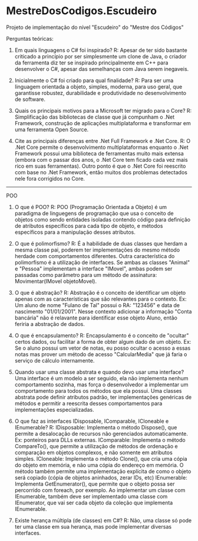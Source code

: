 # MestreDosCodigos.Escudeiro
Projeto de implementação do nível "Escudeiro" do "Mestre dos Códigos"

Perguntas teóricas:

1. Em quais linguagens o C# foi inspirado?
R: Apesar de ter sido bastante criticado a princípio por ser simplesmente um clone de Java, o criador da ferramenta diz ter se inspirado principalmente em C++ para desenvolver o C#, apesar das semelhanças com Java serem inegaveis.
  
2. Inicialmente o C# foi criado para qual finalidade?
R: Para ser uma linguagem orientada a objeto, simples, moderna, para uso geral, que garantisse robustez, durabilidade e produtividade no desenvolvimento de software.

3. Quais os principais motivos para a Microsoft ter migrado para o Core?
R: Simplificação das bibliotecas de classe que já compunham o .Net Framework, construção de aplicações multiplataforma e transformar em uma ferramenta Open Source.

4. Cite as principais diferenças entre .Net Full Framework e .Net Core.
R: O .Net Core permite o desenvolvimento multiplataformas enquanto o .Net Framework possui uma biblioteca de ferramentas muito mais extensa (embora com o passar dos anos, o .Net Core tem ficado cada vez mais rico em suas ferramentas). Outro ponto é que o .Net Core foi reescrito com base no .Net Framework, então muitos dos problemas detectados nele fora corrigidos no Core.

---------------------------------------------------------------
POO

1. O que é POO?
R: POO (Programação Orientada a Objeto) é um paradigma de linguegens de programação que usa o conceito de objetos como sendo entidades isoladas contendo código para definição de atributos específicos para cada tipo de objeto, e métodos específicos para a manipulação desses atributos.

2. O que é polimorfismo?
R: É a habilidade de duas classes que herdam a mesma classe pai, poderem ter implementações do mesmo método herdade com comportamentos diferentes. 
Outra característica do polimorfismo é a utilização de interfaces. Se ambas as classes "Animal" e "Pessoa" implementam a interface "IMovel", ambas podem ser passadas como parâmetro para um método de assinatura: Movimentar(IMovel objetoMovel). 

3. O que é abstração?
R: Abstração é o conceito de identificar um objeto apenas com as características que são relevantes para o contexto. Ex: Um aluno de nome "Fulano de Tal" possui o RA: "123456" e data de nascimento "01/01/2001". Nesse contexto adicionar a informação "Conta bancária" não é relavante para identificar esse objeto Aluno, então feriria a abstração de dados.

4. O que é encapsulamento?
R: Encapsulamento é o conceito de "ocultar" certos dados, ou facilitar a forma de obter algum dado de um objeto. Ex: Se o aluno possui um vetor de notas, eu posso ocultar o acesso a essas notas mas prover um método de acesso "CalcularMedia" que já faria o serviço de cálculo internamente.

5. Quando usar uma classe abstrata e quando devo usar uma interface?
Uma interface é um modelo a ser seguido, ela não implementa nenhum comportamento sozinha, mas força o desenvolvedor a implementar um comportamento para todos os métodos que ela possui. Uma classes abstrata pode definir atributos padrão, ter implementações genéricas de métodos e permitir a reescrita desses comportamentos para implementações especializadas.

6. O que faz as interfaces IDisposable, IComparable, ICloneable e IEnumerable?
R: 
  IDisposable: Implementa o método Dispose(), que permite a desalocação de recursos não gerenciados automaticamente. Ex: ponteiros para DLLs externas.
  IComparable: Implementa o método CompareTo(), que permite a utilização de métodos de ordenação e comparação em objetos complexos, e não somente em atributos simples.
  ICloneable: Implementa o método Clone(), que cria uma cópia do objeto em memória, e não uma cópia do endereço em memória. O método também permite uma implementação explícita de como o objeto será copiado (cópia de objetos aninhados, zerar IDs, etc)
  IEnumerable: Implementa GetEnumerator(), que permite que o objeto possa ser percorrido com foreach, por exemplo. Ao implementar um classe com IEnumerable, também deve ser implementado uma classe com IEnumerator, que vai ser cada objeto da coleção que implementa IEnumerable.
  
7. Existe herança múltipla (de classes) em C#?
R: Não, uma classe só pode ter uma classe em sua herança, mas pode implementar diversas interfaces.
